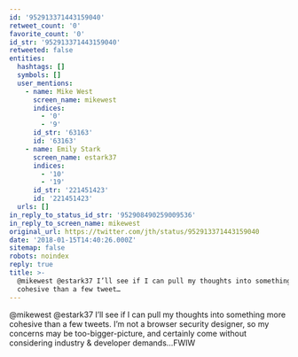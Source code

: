 ```yaml
---
id: '952913371443159040'
retweet_count: '0'
favorite_count: '0'
id_str: '952913371443159040'
retweeted: false
entities:
  hashtags: []
  symbols: []
  user_mentions:
    - name: Mike West
      screen_name: mikewest
      indices:
        - '0'
        - '9'
      id_str: '63163'
      id: '63163'
    - name: Emily Stark
      screen_name: estark37
      indices:
        - '10'
        - '19'
      id_str: '221451423'
      id: '221451423'
  urls: []
in_reply_to_status_id_str: '952908490259009536'
in_reply_to_screen_name: mikewest
original_url: https://twitter.com/jth/status/952913371443159040
date: '2018-01-15T14:40:26.000Z'
sitemap: false
robots: noindex
reply: true
title: >-
  @mikewest @estark37 I’ll see if I can pull my thoughts into something more
  cohesive than a few tweet…
---
```


@mikewest @estark37 I’ll see if I can pull my thoughts into something more cohesive than a few tweets. I’m not a browser security designer, so my concerns may be too-bigger-picture, and certainly come without considering industry &amp; developer demands…FWIW